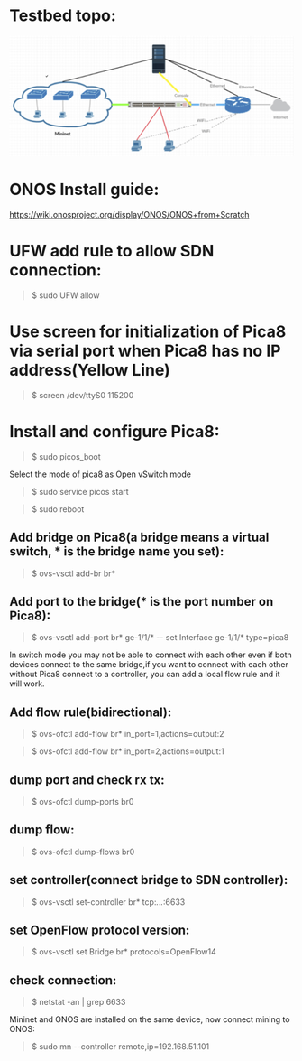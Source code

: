 # Testbed topo:
![](./src/Architecture.jpg)

 
# ONOS Install guide:

https://wiki.onosproject.org/display/ONOS/ONOS+from+Scratch

# UFW add rule to allow SDN connection:

> $ sudo UFW allow <port>

# Use screen for initialization of Pica8 via serial port when Pica8 has no IP address(Yellow Line)

> $ screen /dev/ttyS0 115200

# Install and configure Pica8:

> $ sudo picos_boot

Select the mode of pica8 as Open vSwitch mode

> $ sudo service picos start

> $ sudo reboot

## Add bridge on Pica8(a bridge means a virtual switch, * is the bridge name you set):

> $ ovs-vsctl add-br br* 

## Add port to the bridge(* is the port number on Pica8):

> $ ovs-vsctl add-port br* ge-1/1/* -- set Interface ge-1/1/* type=pica8 

In switch mode you may not be able to connect with each other even if both devices connect to the same bridge,if you want to connect with each other without Pica8 connect to a controller, you can add a local flow rule and it will work.

## Add flow rule(bidirectional):

> $ ovs-ofctl add-flow br* in_port=1,actions=output:2

> $ ovs-ofctl add-flow br* in_port=2,actions=output:1

## dump port and check rx tx:

> $ ovs-ofctl dump-ports br0

## dump flow:

> $ ovs-ofctl dump-flows br0

## set controller(connect bridge to SDN controller):

> $ ovs-vsctl set-controller br* tcp:*.*.*.*:6633

## set OpenFlow protocol version:

> $ ovs-vsctl set Bridge br* protocols=OpenFlow14


## check connection:

> $ netstat -an | grep 6633

Mininet and ONOS are installed on the same device, now connect mining to ONOS:

> $ sudo mn --controller remote,ip=192.168.51.101
